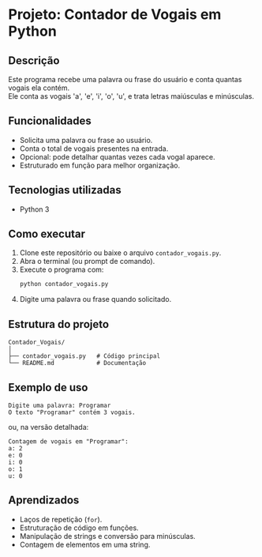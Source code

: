 # Projeto: Contador de Vogais em Python

## Descrição
Este programa recebe uma palavra ou frase do usuário e conta quantas vogais ela contém.  
Ele conta as vogais 'a', 'e', 'i', 'o', 'u', e trata letras maiúsculas e minúsculas.

## Funcionalidades
- Solicita uma palavra ou frase ao usuário.
- Conta o total de vogais presentes na entrada.
- Opcional: pode detalhar quantas vezes cada vogal aparece.
- Estruturado em função para melhor organização.

## Tecnologias utilizadas
- Python 3

## Como executar
1. Clone este repositório ou baixe o arquivo `contador_vogais.py`.
2. Abra o terminal (ou prompt de comando).
3. Execute o programa com:
   ```bash
   python contador_vogais.py
   ```
4. Digite uma palavra ou frase quando solicitado.

## Estrutura do projeto
```
Contador_Vogais/
│
├── contador_vogais.py   # Código principal
└── README.md            # Documentação
```

## Exemplo de uso
```
Digite uma palavra: Programar
O texto "Programar" contém 3 vogais.
```
ou, na versão detalhada:
```
Contagem de vogais em "Programar":
a: 2
e: 0
i: 0
o: 1
u: 0
```

## Aprendizados
- Laços de repetição (`for`).
- Estruturação de código em funções.
- Manipulação de strings e conversão para minúsculas.
- Contagem de elementos em uma string.
